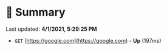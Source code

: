 # 📖 Summary
Last updated: **4/1/2021, 5:29:25 PM**

- `GET` [https://google.com](https://google.com) - **Up** (197ms)
